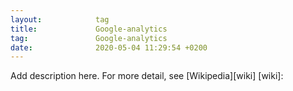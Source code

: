 ```yaml
---
layout:            tag
title:             Google-analytics
tag:               Google-analytics
date:              2020-05-04 11:29:54 +0200
---
```

Add description here.
For more detail, see [Wikipedia][wiki]
[wiki]:
